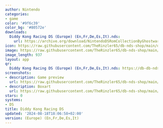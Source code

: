 ```yaml
---
author: Nintendo
categories:
- game
color: '#9f6c39'
color_bg: '#80572e'
downloads:
  Diddy Kong Racing DS (Europe) (En,Fr,De,Es,It).nds:
    url: https://archive.org/download/NintendoDSRomCollectionByGhostware/Diddy%20Kong%20Racing%20DS%20%28Europe%29%20%28En%2CFr%2CDe%2CEs%2CIt%29.nds
icon: https://raw.githubusercontent.com/TheRinzler65/db-nds-shop/main/docs/assets/images/icons/diddykongracing.png
image: https://raw.githubusercontent.com/TheRinzler65/db-nds-shop/main/docs/assets/images/icons/diddykongracing.png
image_length: 937
layout: app
qr:
  Diddy Kong Racing DS (Europe) (En,Fr,De,Es,It).nds: https://db-db-nds-shop.netlify.app/assets/images/qr/diddy-kong-racing-ds-europe-enfrdeesit-nds.png
screenshots:
- description: Game preview
  url: https://raw.githubusercontent.com/TheRinzler65/db-nds-shop/main/docs/assets/images/screenshots/diddykongracing/diddykongracing.png
- description: Boxart
  url: https://raw.githubusercontent.com/TheRinzler65/db-nds-shop/main/docs/assets/images/boxart/Diddy%20Kong%20Racing%20DS%20(Europe)%20(En%2CFr%2CDe%2CEs%2CIt).nds.png
stars: 0
systems:
- DS
title: Diddy Kong Racing DS
updated: '2024-08-18T18:06:58+02:00'
version: (Europe) (En,Fr,De,Es,It)
---
```

